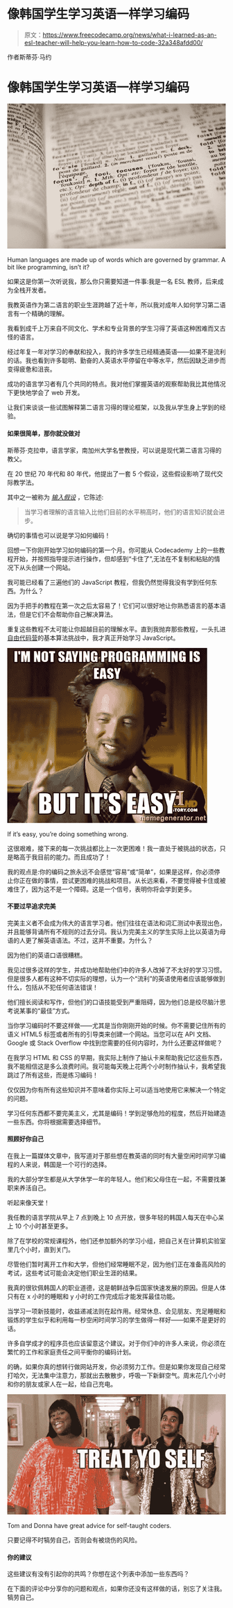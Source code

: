 # 像韩国学生学习英语一样学习编码

> 原文：<https://www.freecodecamp.org/news/what-i-learned-as-an-esl-teacher-will-help-you-learn-how-to-code-32a348afdd00/>

作者斯蒂芬·马约

# 像韩国学生学习英语一样学习编码

![W2UZp2gY-4labXa6O7Ia0JiVRVUL9IjVpjcv](img/802b33f079df65d35606c34c3f751c5d.png)

Human languages are made up of words which are governed by grammar. A bit like programming, isn’t it?

如果这是你第一次听说我，那么你只需要知道一件事:我是一名 ESL 教师，后来成为全栈开发者。

我教英语作为第二语言的职业生涯跨越了近十年，所以我对成年人如何学习第二语言有一个精确的理解。

我看到成千上万来自不同文化、学术和专业背景的学生习得了英语这种困难而又古怪的语言。

经过年复一年对学习的奉献和投入，我的许多学生已经精通英语——如果不是流利的话。我也看到许多聪明、勤奋的人英语水平停留在中等水平，然后因缺乏进步而变得疲惫和沮丧。

成功的语言学习者有几个共同的特点。我对他们掌握英语的观察帮助我比其他情况下更快地学会了 web 开发。

让我们来谈谈一些试图解释第二语言习得的理论框架，以及我从学生身上学到的经验。

#### 如果很简单，那你就没做对

斯蒂芬·克拉申，语言学家，南加州大学名誉教授，可以说是现代第二语言习得的教父。

在 20 世纪 70 年代和 80 年代，他提出了一套 5 个假设，这些假设影响了现代交际教学法。

其中之一被称为 [*输入假设*](https://en.wikipedia.org/wiki/Input_hypothesis) ，它陈述:

> 当学习者理解的语言输入比他们目前的水平稍高时，他们的语言知识就会进步。

确切的事情也可以说是学习如何编码！

回想一下你刚开始学习如何编码的第一个月。你可能从 Codecademy 上的一些教程开始，并按照指导提示进行操作，但却感到“卡住了”,无法在不复制和粘贴的情况下从头创建一个网站。

我可能已经看了三遍他们的 JavaScript 教程，但我仍然觉得我没有学到任何东西。为什么？

因为手把手的教程在第一次之后太容易了！它们可以很好地让你熟悉语言的基本语法，但是它们不会帮助你自己解决算法。

重复这些教程不太可能让你超越目前的理解水平。直到我抛弃那些教程，一头扎进[自由代码营](http://freecodecamp.com)的基本算法挑战中，我才真正开始学习 JavaScript。

![6h3-W0MuXEV4GMpOM3JKLugeyhKH6L3Ds59E](img/7d9d34e4a0d1623126dddcd34d9b2fa4.png)

If it’s easy, you’re doing something wrong.

这很艰难，接下来的每一次挑战都比上一次更困难！我一直处于被挑战的状态，只是略高于我目前的能力。而且成功了！

我的观点是:你的编码之旅永远不会感觉“容易”或“简单”，如果是这样，你必须停止你正在做的事情，尝试更困难的挑战和项目。从长远来看，不要觉得被卡住或被难住了，因为这不是一个障碍。这是一个信号，表明你将会学到更多。

#### 不要过早追求完美

完美主义者不会成为伟大的语言学习者。他们往往在语法和词汇测试中表现出色，并且能够背诵所有不规则的过去分词。我认为完美主义的学生实际上比以英语为母语的人更了解英语语法。不过，这并不重要。为什么？

因为他们的英语口语很糟糕。

我见过很多这样的学生，并成功地帮助他们中的许多人改掉了不太好的学习习惯。但是很多人都有这种不切实际的理想，认为一个“流利”的英语使用者应该能够做到什么，包括从不犯任何语法错误！

他们擅长阅读和写作，但他们的口语技能受到严重阻碍，因为他们总是绞尽脑汁思考说某事的“最佳”方式。

当你学习编码时不要这样做——尤其是当你刚刚开始的时候。你不需要记住所有的语义 HTML5 标签或者所有的引导类来创建一个网站。当您可以在 API 文档、Google 或 Stack Overflow 中找到您需要的任何内容时，为什么还要这样做呢？

在我学习 HTML 和 CSS 的早期，我实际上制作了抽认卡来帮助我记忆这些东西，我不能相信这是多么浪费时间。我可能每天晚上花两个小时制作抽认卡，我希望我跳过了所有这些，而是练习编码！

仅仅因为你有所有这些知识并不意味着你实际上可以适当地使用它来解决一个特定的问题。

学习任何东西都不要完美主义，尤其是编码！学到足够危险的程度，然后开始建造一些东西。你将根据需要选择细节。

#### 照顾好你自己

在我上一篇媒体文章中，我写道对于那些想在教英语的同时有大量空闲时间学习编程的人来说，韩国是一个可行的选择。

我的大部分学生都是从大学休学一年的年轻人。他们和父母住在一起，不需要找兼职来养活自己。

听起来像天堂！

我任教的语言学院从早上 7 点到晚上 10 点开放，很多年轻的韩国人每天在中心呆上 10 个小时甚至更多。

除了在学校的常规课程外，他们还参加额外的学习小组，把自己关在计算机实验室里几个小时，直到关门。

尽管他们暂时离开工作和大学，但他们经常睡眠不足，因为他们正在准备高风险的考试，这些考试可能会决定他们职业生涯的结果。

我真的很钦佩韩国人的职业道德，这是朝鲜战争后国家快速发展的原因。但是人体只有在 x 小时的睡眠和 y 小时的工作完成后才能发挥最佳功能。

当学习一项新技能时，收益递减法则在起作用。经常休息、会见朋友、充足睡眠和锻炼的学生似乎和利用每一秒空闲时间学习的学生做得一样好——如果不是更好的话。

许多自学成才的程序员也应该留意这个建议。对于你们中的许多人来说，你必须在繁忙的工作和家庭责任之间平衡你的编码计划。

的确，如果你真的想转行做网站开发，你必须努力工作。但是如果你发现自己经常打哈欠，无法集中注意力，那就出去散散步，呼吸一下新鲜空气。周末花几个小时和你的朋友或家人在一起，给自己充电。

![8gCAuoL1H1TOqBfYK2OKM-Krhu4kcSosTfDA](img/8b192dd533600d68ffce13e7213a6111.png)

Tom and Donna have great advice for self-taught coders.

只要记得不时犒劳自己，否则会有被烧伤的风险。

#### 你的建议

这些建议有没有引起你的共鸣？你想在这个列表中添加一些东西吗？

在下面的评论中分享你的问题和观点，如果你还没有这样做的话，别忘了关注我。犒劳自己。